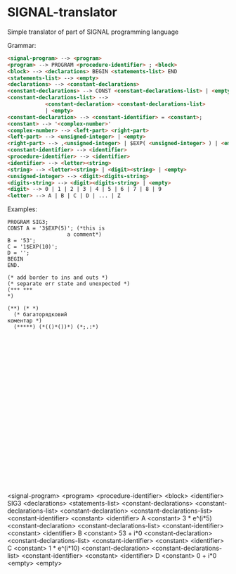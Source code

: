 # SIGNAL-translator
Simple translator of part of SIGNAL programming language

Grammar:
```HTML
<signal-program> --> <program>
<program> --> PROGRAM <procedure-identifier> ; <block>
<block> --> <declarations> BEGIN <statements-list> END
<statements-list> --> <empty>
<declarations> --> <constant-declarations>
<constant-declarations> --> CONST <constant-declarations-list> | <empty>
<constant-declarations-list> -->
            <constant-declaration> <constant-declarations-list> 
            | <empty>
<constant-declaration> --> <constant-identifier> = <constant>;
<constant> --> '<complex-number>'
<complex-number> --> <left-part> <right-part> 
<left-part> --> <unsigned-integer> | <empty>
<right-part> --> ,<unsigned-integer> | $EXP( <unsigned-integer> ) | <empty>
<constant-identifier> --> <identifier>
<procedure-identifier> --> <identifier>
<identifier> --> <letter><string>
<string> --> <letter><string> | <digit><string> | <empty>
<unsigned-integer> --> <digit><digits-string>
<digits-string> --> <digit><digits-string> | <empty>
<digit> --> 0 | 1 | 2 | 3 | 4 | 5 | 6 | 7 | 8 | 9
<letter> --> A | B | C | D | ... | Z
```

Examples:

```FORTRAN
PROGRAM SIG3;
CONST A = '3$EXP(5)'; (*this is
       	  	       a comment*)
B = '53';
C = '1$EXP(10)';
D = '';
BEGIN
END.

(* add border to ins and outs *)
(* separate err state and unexpected *)
(*** ***
*)

(**) (* *)
  (* багаторядковий
коментар *)
  (*****) (*(()*())*) (*;.:*)
```


<?xml version="1.0" encoding="UTF-8" standalone="no"?>
<!DOCTYPE svg PUBLIC "-//W3C//DTD SVG 1.1//EN"
 "http://www.w3.org/Graphics/SVG/1.1/DTD/svg11.dtd">
<!-- Generated by graphviz version 2.38.0 (20140413.2041)
 -->
<!-- Title: G Pages: 1 -->
<svg width="1345pt" height="908pt"
 viewBox="0.00 0.00 1344.63 908.00" xmlns="http://www.w3.org/2000/svg" xmlns:xlink="http://www.w3.org/1999/xlink">
<g id="graph0" class="graph" transform="scale(1 1) rotate(0) translate(4 904)">
<title>G</title>
<polygon fill="white" stroke="none" points="-4,4 -4,-904 1340.63,-904 1340.63,4 -4,4"/>
<!-- 0 -->
<g id="node1" class="node"><title>0</title>
<ellipse fill="none" stroke="black" cx="305.792" cy="-882" rx="75.2868" ry="18"/>
<text text-anchor="middle" x="305.792" y="-878.3" font-family="Times,serif" font-size="14.00">&lt;signal&#45;program&gt;</text>
</g>
<!-- 1 -->
<g id="node2" class="node"><title>1</title>
<ellipse fill="none" stroke="black" cx="305.792" cy="-810" rx="51.9908" ry="18"/>
<text text-anchor="middle" x="305.792" y="-806.3" font-family="Times,serif" font-size="14.00">&lt;program&gt;</text>
</g>
<!-- 0&#45;&gt;1 -->
<g id="edge1" class="edge"><title>0&#45;&gt;1</title>
<path fill="none" stroke="black" d="M305.792,-863.697C305.792,-855.983 305.792,-846.712 305.792,-838.112"/>
<polygon fill="black" stroke="black" points="309.292,-838.104 305.792,-828.104 302.292,-838.104 309.292,-838.104"/>
</g>
<!-- 2 -->
<g id="node3" class="node"><title>2</title>
<ellipse fill="none" stroke="black" cx="230.792" cy="-738" rx="91.784" ry="18"/>
<text text-anchor="middle" x="230.792" y="-734.3" font-family="Times,serif" font-size="14.00">&lt;procedure&#45;identifier&gt;</text>
</g>
<!-- 1&#45;&gt;2 -->
<g id="edge2" class="edge"><title>1&#45;&gt;2</title>
<path fill="none" stroke="black" d="M288.397,-792.765C278.856,-783.86 266.85,-772.654 256.271,-762.78"/>
<polygon fill="black" stroke="black" points="258.575,-760.143 248.876,-755.878 253.799,-765.26 258.575,-760.143"/>
</g>
<!-- 5 -->
<g id="node6" class="node"><title>5</title>
<ellipse fill="none" stroke="black" cx="381.792" cy="-738" rx="40.8928" ry="18"/>
<text text-anchor="middle" x="381.792" y="-734.3" font-family="Times,serif" font-size="14.00">&lt;block&gt;</text>
</g>
<!-- 1&#45;&gt;5 -->
<g id="edge5" class="edge"><title>1&#45;&gt;5</title>
<path fill="none" stroke="black" d="M323.419,-792.765C333.511,-783.47 346.324,-771.668 357.374,-761.491"/>
<polygon fill="black" stroke="black" points="360.059,-763.776 365.043,-754.427 355.317,-758.627 360.059,-763.776"/>
</g>
<!-- 3 -->
<g id="node4" class="node"><title>3</title>
<ellipse fill="none" stroke="black" cx="230.792" cy="-666" rx="53.8905" ry="18"/>
<text text-anchor="middle" x="230.792" y="-662.3" font-family="Times,serif" font-size="14.00">&lt;identifier&gt;</text>
</g>
<!-- 2&#45;&gt;3 -->
<g id="edge3" class="edge"><title>2&#45;&gt;3</title>
<path fill="none" stroke="black" d="M230.792,-719.697C230.792,-711.983 230.792,-702.712 230.792,-694.112"/>
<polygon fill="black" stroke="black" points="234.292,-694.104 230.792,-684.104 227.292,-694.104 234.292,-694.104"/>
</g>
<!-- 4 -->
<g id="node5" class="node"><title>4</title>
<ellipse fill="none" stroke="black" cx="230.792" cy="-594" rx="29.4969" ry="18"/>
<text text-anchor="middle" x="230.792" y="-590.3" font-family="Times,serif" font-size="14.00">SIG3</text>
</g>
<!-- 3&#45;&gt;4 -->
<g id="edge4" class="edge"><title>3&#45;&gt;4</title>
<path fill="none" stroke="black" d="M230.792,-647.697C230.792,-639.983 230.792,-630.712 230.792,-622.112"/>
<polygon fill="black" stroke="black" points="234.292,-622.104 230.792,-612.104 227.292,-622.104 234.292,-622.104"/>
</g>
<!-- 6 -->
<g id="node7" class="node"><title>6</title>
<ellipse fill="none" stroke="black" cx="378.792" cy="-666" rx="63.8893" ry="18"/>
<text text-anchor="middle" x="378.792" y="-662.3" font-family="Times,serif" font-size="14.00">&lt;declarations&gt;</text>
</g>
<!-- 5&#45;&gt;6 -->
<g id="edge6" class="edge"><title>5&#45;&gt;6</title>
<path fill="none" stroke="black" d="M381.051,-719.697C380.72,-711.983 380.323,-702.712 379.954,-694.112"/>
<polygon fill="black" stroke="black" points="383.45,-693.945 379.525,-684.104 376.457,-694.245 383.45,-693.945"/>
</g>
<!-- 42 -->
<g id="node43" class="node"><title>42</title>
<ellipse fill="none" stroke="black" cx="534.792" cy="-666" rx="72.5877" ry="18"/>
<text text-anchor="middle" x="534.792" y="-662.3" font-family="Times,serif" font-size="14.00">&lt;statements&#45;list&gt;</text>
</g>
<!-- 5&#45;&gt;42 -->
<g id="edge42" class="edge"><title>5&#45;&gt;42</title>
<path fill="none" stroke="black" d="M409.146,-724.485C432.366,-713.862 466.062,-698.445 492.715,-686.251"/>
<polygon fill="black" stroke="black" points="494.183,-689.428 501.82,-682.085 491.271,-683.063 494.183,-689.428"/>
</g>
<!-- 7 -->
<g id="node8" class="node"><title>7</title>
<ellipse fill="none" stroke="black" cx="377.792" cy="-594" rx="96.3833" ry="18"/>
<text text-anchor="middle" x="377.792" y="-590.3" font-family="Times,serif" font-size="14.00">&lt;constant&#45;declarations&gt;</text>
</g>
<!-- 6&#45;&gt;7 -->
<g id="edge7" class="edge"><title>6&#45;&gt;7</title>
<path fill="none" stroke="black" d="M378.545,-647.697C378.435,-639.983 378.303,-630.712 378.18,-622.112"/>
<polygon fill="black" stroke="black" points="381.679,-622.053 378.037,-612.104 374.68,-622.153 381.679,-622.053"/>
</g>
<!-- 8 -->
<g id="node9" class="node"><title>8</title>
<ellipse fill="none" stroke="black" cx="377.792" cy="-522" rx="109.681" ry="18"/>
<text text-anchor="middle" x="377.792" y="-518.3" font-family="Times,serif" font-size="14.00">&lt;constant&#45;declarations&#45;list&gt;</text>
</g>
<!-- 7&#45;&gt;8 -->
<g id="edge8" class="edge"><title>7&#45;&gt;8</title>
<path fill="none" stroke="black" d="M377.792,-575.697C377.792,-567.983 377.792,-558.712 377.792,-550.112"/>
<polygon fill="black" stroke="black" points="381.292,-550.104 377.792,-540.104 374.292,-550.104 381.292,-550.104"/>
</g>
<!-- 9 -->
<g id="node10" class="node"><title>9</title>
<ellipse fill="none" stroke="black" cx="239.792" cy="-450" rx="92.8835" ry="18"/>
<text text-anchor="middle" x="239.792" y="-446.3" font-family="Times,serif" font-size="14.00">&lt;constant&#45;declaration&gt;</text>
</g>
<!-- 8&#45;&gt;9 -->
<g id="edge9" class="edge"><title>8&#45;&gt;9</title>
<path fill="none" stroke="black" d="M345.786,-504.765C326.365,-494.914 301.394,-482.247 280.568,-471.683"/>
<polygon fill="black" stroke="black" points="282.127,-468.55 271.626,-467.147 278.961,-474.793 282.127,-468.55"/>
</g>
<!-- 16 -->
<g id="node17" class="node"><title>16</title>
<ellipse fill="none" stroke="black" cx="496.792" cy="-450" rx="109.681" ry="18"/>
<text text-anchor="middle" x="496.792" y="-446.3" font-family="Times,serif" font-size="14.00">&lt;constant&#45;declarations&#45;list&gt;</text>
</g>
<!-- 8&#45;&gt;16 -->
<g id="edge16" class="edge"><title>8&#45;&gt;16</title>
<path fill="none" stroke="black" d="M405.693,-504.588C421.839,-495.091 442.358,-483.02 459.833,-472.741"/>
<polygon fill="black" stroke="black" points="461.81,-475.639 468.655,-467.552 458.261,-469.605 461.81,-475.639"/>
</g>
<!-- 10 -->
<g id="node11" class="node"><title>10</title>
<ellipse fill="none" stroke="black" cx="85.7924" cy="-378" rx="85.5853" ry="18"/>
<text text-anchor="middle" x="85.7924" y="-374.3" font-family="Times,serif" font-size="14.00">&lt;constant&#45;identifier&gt;</text>
</g>
<!-- 9&#45;&gt;10 -->
<g id="edge10" class="edge"><title>9&#45;&gt;10</title>
<path fill="none" stroke="black" d="M205.232,-433.291C182.763,-423.078 153.283,-409.678 129.233,-398.746"/>
<polygon fill="black" stroke="black" points="130.524,-395.488 119.972,-394.536 127.628,-401.861 130.524,-395.488"/>
</g>
<!-- 13 -->
<g id="node14" class="node"><title>13</title>
<ellipse fill="none" stroke="black" cx="239.792" cy="-378" rx="50.8918" ry="18"/>
<text text-anchor="middle" x="239.792" y="-374.3" font-family="Times,serif" font-size="14.00">&lt;constant&gt;</text>
</g>
<!-- 9&#45;&gt;13 -->
<g id="edge13" class="edge"><title>9&#45;&gt;13</title>
<path fill="none" stroke="black" d="M239.792,-431.697C239.792,-423.983 239.792,-414.712 239.792,-406.112"/>
<polygon fill="black" stroke="black" points="243.292,-406.104 239.792,-396.104 236.292,-406.104 243.292,-406.104"/>
</g>
<!-- 11 -->
<g id="node12" class="node"><title>11</title>
<ellipse fill="none" stroke="black" cx="85.7924" cy="-306" rx="53.8905" ry="18"/>
<text text-anchor="middle" x="85.7924" y="-302.3" font-family="Times,serif" font-size="14.00">&lt;identifier&gt;</text>
</g>
<!-- 10&#45;&gt;11 -->
<g id="edge11" class="edge"><title>10&#45;&gt;11</title>
<path fill="none" stroke="black" d="M85.7924,-359.697C85.7924,-351.983 85.7924,-342.712 85.7924,-334.112"/>
<polygon fill="black" stroke="black" points="89.2925,-334.104 85.7924,-324.104 82.2925,-334.104 89.2925,-334.104"/>
</g>
<!-- 12 -->
<g id="node13" class="node"><title>12</title>
<ellipse fill="none" stroke="black" cx="85.7924" cy="-234" rx="27" ry="18"/>
<text text-anchor="middle" x="85.7924" y="-230.3" font-family="Times,serif" font-size="14.00">A</text>
</g>
<!-- 11&#45;&gt;12 -->
<g id="edge12" class="edge"><title>11&#45;&gt;12</title>
<path fill="none" stroke="black" d="M85.7924,-287.697C85.7924,-279.983 85.7924,-270.712 85.7924,-262.112"/>
<polygon fill="black" stroke="black" points="89.2925,-262.104 85.7924,-252.104 82.2925,-262.104 89.2925,-262.104"/>
</g>
<!-- 14 -->
<g id="node15" class="node"><title>14</title>
<ellipse fill="none" stroke="black" cx="223.792" cy="-306" rx="50.8918" ry="18"/>
<text text-anchor="middle" x="223.792" y="-302.3" font-family="Times,serif" font-size="14.00">&lt;constant&gt;</text>
</g>
<!-- 13&#45;&gt;14 -->
<g id="edge14" class="edge"><title>13&#45;&gt;14</title>
<path fill="none" stroke="black" d="M235.837,-359.697C234.074,-351.983 231.955,-342.712 229.99,-334.112"/>
<polygon fill="black" stroke="black" points="233.342,-333.073 227.702,-324.104 226.518,-334.633 233.342,-333.073"/>
</g>
<!-- 15 -->
<g id="node16" class="node"><title>15</title>
<ellipse fill="none" stroke="black" cx="223.792" cy="-234" rx="50.0912" ry="18"/>
<text text-anchor="middle" x="223.792" y="-230.3" font-family="Times,serif" font-size="14.00">3 * e^(i*5)</text>
</g>
<!-- 14&#45;&gt;15 -->
<g id="edge15" class="edge"><title>14&#45;&gt;15</title>
<path fill="none" stroke="black" d="M223.792,-287.697C223.792,-279.983 223.792,-270.712 223.792,-262.112"/>
<polygon fill="black" stroke="black" points="227.292,-262.104 223.792,-252.104 220.292,-262.104 227.292,-262.104"/>
</g>
<!-- 17 -->
<g id="node18" class="node"><title>17</title>
<ellipse fill="none" stroke="black" cx="496.792" cy="-378" rx="92.8835" ry="18"/>
<text text-anchor="middle" x="496.792" y="-374.3" font-family="Times,serif" font-size="14.00">&lt;constant&#45;declaration&gt;</text>
</g>
<!-- 16&#45;&gt;17 -->
<g id="edge17" class="edge"><title>16&#45;&gt;17</title>
<path fill="none" stroke="black" d="M496.792,-431.697C496.792,-423.983 496.792,-414.712 496.792,-406.112"/>
<polygon fill="black" stroke="black" points="500.292,-406.104 496.792,-396.104 493.292,-406.104 500.292,-406.104"/>
</g>
<!-- 24 -->
<g id="node25" class="node"><title>24</title>
<ellipse fill="none" stroke="black" cx="779.792" cy="-378" rx="109.681" ry="18"/>
<text text-anchor="middle" x="779.792" y="-374.3" font-family="Times,serif" font-size="14.00">&lt;constant&#45;declarations&#45;list&gt;</text>
</g>
<!-- 16&#45;&gt;24 -->
<g id="edge24" class="edge"><title>16&#45;&gt;24</title>
<path fill="none" stroke="black" d="M554.745,-434.666C600.338,-423.388 663.961,-407.651 711.931,-395.785"/>
<polygon fill="black" stroke="black" points="713.051,-399.114 721.918,-393.315 711.37,-392.319 713.051,-399.114"/>
</g>
<!-- 18 -->
<g id="node19" class="node"><title>18</title>
<ellipse fill="none" stroke="black" cx="377.792" cy="-306" rx="85.5853" ry="18"/>
<text text-anchor="middle" x="377.792" y="-302.3" font-family="Times,serif" font-size="14.00">&lt;constant&#45;identifier&gt;</text>
</g>
<!-- 17&#45;&gt;18 -->
<g id="edge18" class="edge"><title>17&#45;&gt;18</title>
<path fill="none" stroke="black" d="M469.192,-360.765C452.821,-351.135 431.876,-338.814 414.167,-328.397"/>
<polygon fill="black" stroke="black" points="415.637,-325.201 405.243,-323.147 412.088,-331.234 415.637,-325.201"/>
</g>
<!-- 21 -->
<g id="node22" class="node"><title>21</title>
<ellipse fill="none" stroke="black" cx="531.792" cy="-306" rx="50.8918" ry="18"/>
<text text-anchor="middle" x="531.792" y="-302.3" font-family="Times,serif" font-size="14.00">&lt;constant&gt;</text>
</g>
<!-- 17&#45;&gt;21 -->
<g id="edge21" class="edge"><title>17&#45;&gt;21</title>
<path fill="none" stroke="black" d="M505.265,-360.055C509.349,-351.887 514.337,-341.912 518.88,-332.824"/>
<polygon fill="black" stroke="black" points="522.056,-334.299 523.398,-323.789 515.795,-331.168 522.056,-334.299"/>
</g>
<!-- 19 -->
<g id="node20" class="node"><title>19</title>
<ellipse fill="none" stroke="black" cx="377.792" cy="-234" rx="53.8905" ry="18"/>
<text text-anchor="middle" x="377.792" y="-230.3" font-family="Times,serif" font-size="14.00">&lt;identifier&gt;</text>
</g>
<!-- 18&#45;&gt;19 -->
<g id="edge19" class="edge"><title>18&#45;&gt;19</title>
<path fill="none" stroke="black" d="M377.792,-287.697C377.792,-279.983 377.792,-270.712 377.792,-262.112"/>
<polygon fill="black" stroke="black" points="381.292,-262.104 377.792,-252.104 374.292,-262.104 381.292,-262.104"/>
</g>
<!-- 20 -->
<g id="node21" class="node"><title>20</title>
<ellipse fill="none" stroke="black" cx="377.792" cy="-162" rx="27" ry="18"/>
<text text-anchor="middle" x="377.792" y="-158.3" font-family="Times,serif" font-size="14.00">B</text>
</g>
<!-- 19&#45;&gt;20 -->
<g id="edge20" class="edge"><title>19&#45;&gt;20</title>
<path fill="none" stroke="black" d="M377.792,-215.697C377.792,-207.983 377.792,-198.712 377.792,-190.112"/>
<polygon fill="black" stroke="black" points="381.292,-190.104 377.792,-180.104 374.292,-190.104 381.292,-190.104"/>
</g>
<!-- 22 -->
<g id="node23" class="node"><title>22</title>
<ellipse fill="none" stroke="black" cx="515.792" cy="-234" rx="50.8918" ry="18"/>
<text text-anchor="middle" x="515.792" y="-230.3" font-family="Times,serif" font-size="14.00">&lt;constant&gt;</text>
</g>
<!-- 21&#45;&gt;22 -->
<g id="edge22" class="edge"><title>21&#45;&gt;22</title>
<path fill="none" stroke="black" d="M527.837,-287.697C526.074,-279.983 523.955,-270.712 521.99,-262.112"/>
<polygon fill="black" stroke="black" points="525.342,-261.073 519.702,-252.104 518.518,-262.633 525.342,-261.073"/>
</g>
<!-- 23 -->
<g id="node24" class="node"><title>23</title>
<ellipse fill="none" stroke="black" cx="515.792" cy="-162" rx="40.8928" ry="18"/>
<text text-anchor="middle" x="515.792" y="-158.3" font-family="Times,serif" font-size="14.00">53 + i*0</text>
</g>
<!-- 22&#45;&gt;23 -->
<g id="edge23" class="edge"><title>22&#45;&gt;23</title>
<path fill="none" stroke="black" d="M515.792,-215.697C515.792,-207.983 515.792,-198.712 515.792,-190.112"/>
<polygon fill="black" stroke="black" points="519.292,-190.104 515.792,-180.104 512.292,-190.104 519.292,-190.104"/>
</g>
<!-- 25 -->
<g id="node26" class="node"><title>25</title>
<ellipse fill="none" stroke="black" cx="779.792" cy="-306" rx="92.8835" ry="18"/>
<text text-anchor="middle" x="779.792" y="-302.3" font-family="Times,serif" font-size="14.00">&lt;constant&#45;declaration&gt;</text>
</g>
<!-- 24&#45;&gt;25 -->
<g id="edge25" class="edge"><title>24&#45;&gt;25</title>
<path fill="none" stroke="black" d="M779.792,-359.697C779.792,-351.983 779.792,-342.712 779.792,-334.112"/>
<polygon fill="black" stroke="black" points="783.292,-334.104 779.792,-324.104 776.292,-334.104 783.292,-334.104"/>
</g>
<!-- 32 -->
<g id="node33" class="node"><title>32</title>
<ellipse fill="none" stroke="black" cx="1002.79" cy="-306" rx="109.681" ry="18"/>
<text text-anchor="middle" x="1002.79" y="-302.3" font-family="Times,serif" font-size="14.00">&lt;constant&#45;declarations&#45;list&gt;</text>
</g>
<!-- 24&#45;&gt;32 -->
<g id="edge32" class="edge"><title>24&#45;&gt;32</title>
<path fill="none" stroke="black" d="M828.18,-361.811C862.253,-351.115 908.05,-336.74 944.194,-325.394"/>
<polygon fill="black" stroke="black" points="945.622,-328.614 954.115,-322.28 943.525,-321.936 945.622,-328.614"/>
</g>
<!-- 26 -->
<g id="node27" class="node"><title>26</title>
<ellipse fill="none" stroke="black" cx="669.792" cy="-234" rx="85.5853" ry="18"/>
<text text-anchor="middle" x="669.792" y="-230.3" font-family="Times,serif" font-size="14.00">&lt;constant&#45;identifier&gt;</text>
</g>
<!-- 25&#45;&gt;26 -->
<g id="edge26" class="edge"><title>25&#45;&gt;26</title>
<path fill="none" stroke="black" d="M754.002,-288.588C739.107,-279.109 720.186,-267.068 704.053,-256.802"/>
<polygon fill="black" stroke="black" points="705.737,-253.725 695.421,-251.309 701.978,-259.631 705.737,-253.725"/>
</g>
<!-- 29 -->
<g id="node30" class="node"><title>29</title>
<ellipse fill="none" stroke="black" cx="823.792" cy="-234" rx="50.8918" ry="18"/>
<text text-anchor="middle" x="823.792" y="-230.3" font-family="Times,serif" font-size="14.00">&lt;constant&gt;</text>
</g>
<!-- 25&#45;&gt;29 -->
<g id="edge29" class="edge"><title>25&#45;&gt;29</title>
<path fill="none" stroke="black" d="M790.444,-288.055C795.632,-279.801 801.98,-269.701 807.74,-260.538"/>
<polygon fill="black" stroke="black" points="810.881,-262.118 813.239,-251.789 804.954,-258.393 810.881,-262.118"/>
</g>
<!-- 27 -->
<g id="node28" class="node"><title>27</title>
<ellipse fill="none" stroke="black" cx="669.792" cy="-162" rx="53.8905" ry="18"/>
<text text-anchor="middle" x="669.792" y="-158.3" font-family="Times,serif" font-size="14.00">&lt;identifier&gt;</text>
</g>
<!-- 26&#45;&gt;27 -->
<g id="edge27" class="edge"><title>26&#45;&gt;27</title>
<path fill="none" stroke="black" d="M669.792,-215.697C669.792,-207.983 669.792,-198.712 669.792,-190.112"/>
<polygon fill="black" stroke="black" points="673.292,-190.104 669.792,-180.104 666.292,-190.104 673.292,-190.104"/>
</g>
<!-- 28 -->
<g id="node29" class="node"><title>28</title>
<ellipse fill="none" stroke="black" cx="669.792" cy="-90" rx="27" ry="18"/>
<text text-anchor="middle" x="669.792" y="-86.3" font-family="Times,serif" font-size="14.00">C</text>
</g>
<!-- 27&#45;&gt;28 -->
<g id="edge28" class="edge"><title>27&#45;&gt;28</title>
<path fill="none" stroke="black" d="M669.792,-143.697C669.792,-135.983 669.792,-126.712 669.792,-118.112"/>
<polygon fill="black" stroke="black" points="673.292,-118.104 669.792,-108.104 666.292,-118.104 673.292,-118.104"/>
</g>
<!-- 30 -->
<g id="node31" class="node"><title>30</title>
<ellipse fill="none" stroke="black" cx="807.792" cy="-162" rx="50.8918" ry="18"/>
<text text-anchor="middle" x="807.792" y="-158.3" font-family="Times,serif" font-size="14.00">&lt;constant&gt;</text>
</g>
<!-- 29&#45;&gt;30 -->
<g id="edge30" class="edge"><title>29&#45;&gt;30</title>
<path fill="none" stroke="black" d="M819.837,-215.697C818.074,-207.983 815.955,-198.712 813.99,-190.112"/>
<polygon fill="black" stroke="black" points="817.342,-189.073 811.702,-180.104 810.518,-190.633 817.342,-189.073"/>
</g>
<!-- 31 -->
<g id="node32" class="node"><title>31</title>
<ellipse fill="none" stroke="black" cx="807.792" cy="-90" rx="53.8905" ry="18"/>
<text text-anchor="middle" x="807.792" y="-86.3" font-family="Times,serif" font-size="14.00">1 * e^(i*10)</text>
</g>
<!-- 30&#45;&gt;31 -->
<g id="edge31" class="edge"><title>30&#45;&gt;31</title>
<path fill="none" stroke="black" d="M807.792,-143.697C807.792,-135.983 807.792,-126.712 807.792,-118.112"/>
<polygon fill="black" stroke="black" points="811.292,-118.104 807.792,-108.104 804.292,-118.104 811.292,-118.104"/>
</g>
<!-- 33 -->
<g id="node34" class="node"><title>33</title>
<ellipse fill="none" stroke="black" cx="1002.79" cy="-234" rx="92.8835" ry="18"/>
<text text-anchor="middle" x="1002.79" y="-230.3" font-family="Times,serif" font-size="14.00">&lt;constant&#45;declaration&gt;</text>
</g>
<!-- 32&#45;&gt;33 -->
<g id="edge33" class="edge"><title>32&#45;&gt;33</title>
<path fill="none" stroke="black" d="M1002.79,-287.697C1002.79,-279.983 1002.79,-270.712 1002.79,-262.112"/>
<polygon fill="black" stroke="black" points="1006.29,-262.104 1002.79,-252.104 999.292,-262.104 1006.29,-262.104"/>
</g>
<!-- 40 -->
<g id="node41" class="node"><title>40</title>
<ellipse fill="none" stroke="black" cx="1226.79" cy="-234" rx="109.681" ry="18"/>
<text text-anchor="middle" x="1226.79" y="-230.3" font-family="Times,serif" font-size="14.00">&lt;constant&#45;declarations&#45;list&gt;</text>
</g>
<!-- 32&#45;&gt;40 -->
<g id="edge40" class="edge"><title>32&#45;&gt;40</title>
<path fill="none" stroke="black" d="M1051.4,-289.811C1085.74,-279.079 1131.94,-264.641 1168.31,-253.277"/>
<polygon fill="black" stroke="black" points="1169.78,-256.483 1178.28,-250.159 1167.69,-249.801 1169.78,-256.483"/>
</g>
<!-- 34 -->
<g id="node35" class="node"><title>34</title>
<ellipse fill="none" stroke="black" cx="961.792" cy="-162" rx="85.5853" ry="18"/>
<text text-anchor="middle" x="961.792" y="-158.3" font-family="Times,serif" font-size="14.00">&lt;constant&#45;identifier&gt;</text>
</g>
<!-- 33&#45;&gt;34 -->
<g id="edge34" class="edge"><title>33&#45;&gt;34</title>
<path fill="none" stroke="black" d="M992.867,-216.055C988.104,-207.922 982.291,-197.998 976.987,-188.943"/>
<polygon fill="black" stroke="black" points="979.985,-187.135 971.911,-180.275 973.945,-190.673 979.985,-187.135"/>
</g>
<!-- 37 -->
<g id="node38" class="node"><title>37</title>
<ellipse fill="none" stroke="black" cx="1115.79" cy="-162" rx="50.8918" ry="18"/>
<text text-anchor="middle" x="1115.79" y="-158.3" font-family="Times,serif" font-size="14.00">&lt;constant&gt;</text>
</g>
<!-- 33&#45;&gt;37 -->
<g id="edge37" class="edge"><title>33&#45;&gt;37</title>
<path fill="none" stroke="black" d="M1029.29,-216.588C1045.4,-206.609 1066.09,-193.789 1083.2,-183.191"/>
<polygon fill="black" stroke="black" points="1085.12,-186.12 1091.78,-177.878 1081.43,-180.169 1085.12,-186.12"/>
</g>
<!-- 35 -->
<g id="node36" class="node"><title>35</title>
<ellipse fill="none" stroke="black" cx="961.792" cy="-90" rx="53.8905" ry="18"/>
<text text-anchor="middle" x="961.792" y="-86.3" font-family="Times,serif" font-size="14.00">&lt;identifier&gt;</text>
</g>
<!-- 34&#45;&gt;35 -->
<g id="edge35" class="edge"><title>34&#45;&gt;35</title>
<path fill="none" stroke="black" d="M961.792,-143.697C961.792,-135.983 961.792,-126.712 961.792,-118.112"/>
<polygon fill="black" stroke="black" points="965.292,-118.104 961.792,-108.104 958.292,-118.104 965.292,-118.104"/>
</g>
<!-- 36 -->
<g id="node37" class="node"><title>36</title>
<ellipse fill="none" stroke="black" cx="961.792" cy="-18" rx="27" ry="18"/>
<text text-anchor="middle" x="961.792" y="-14.3" font-family="Times,serif" font-size="14.00">D</text>
</g>
<!-- 35&#45;&gt;36 -->
<g id="edge36" class="edge"><title>35&#45;&gt;36</title>
<path fill="none" stroke="black" d="M961.792,-71.6966C961.792,-63.9827 961.792,-54.7125 961.792,-46.1124"/>
<polygon fill="black" stroke="black" points="965.292,-46.1043 961.792,-36.1043 958.292,-46.1044 965.292,-46.1043"/>
</g>
<!-- 38 -->
<g id="node39" class="node"><title>38</title>
<ellipse fill="none" stroke="black" cx="1115.79" cy="-90" rx="50.8918" ry="18"/>
<text text-anchor="middle" x="1115.79" y="-86.3" font-family="Times,serif" font-size="14.00">&lt;constant&gt;</text>
</g>
<!-- 37&#45;&gt;38 -->
<g id="edge38" class="edge"><title>37&#45;&gt;38</title>
<path fill="none" stroke="black" d="M1115.79,-143.697C1115.79,-135.983 1115.79,-126.712 1115.79,-118.112"/>
<polygon fill="black" stroke="black" points="1119.29,-118.104 1115.79,-108.104 1112.29,-118.104 1119.29,-118.104"/>
</g>
<!-- 39 -->
<g id="node40" class="node"><title>39</title>
<ellipse fill="none" stroke="black" cx="1115.79" cy="-18" rx="36.2938" ry="18"/>
<text text-anchor="middle" x="1115.79" y="-14.3" font-family="Times,serif" font-size="14.00">0 + i*0</text>
</g>
<!-- 38&#45;&gt;39 -->
<g id="edge39" class="edge"><title>38&#45;&gt;39</title>
<path fill="none" stroke="black" d="M1115.79,-71.6966C1115.79,-63.9827 1115.79,-54.7125 1115.79,-46.1124"/>
<polygon fill="black" stroke="black" points="1119.29,-46.1043 1115.79,-36.1043 1112.29,-46.1044 1119.29,-46.1043"/>
</g>
<!-- 41 -->
<g id="node42" class="node"><title>41</title>
<ellipse fill="none" stroke="black" cx="1228.79" cy="-162" rx="44.393" ry="18"/>
<text text-anchor="middle" x="1228.79" y="-158.3" font-family="Times,serif" font-size="14.00">&lt;empty&gt;</text>
</g>
<!-- 40&#45;&gt;41 -->
<g id="edge41" class="edge"><title>40&#45;&gt;41</title>
<path fill="none" stroke="black" d="M1227.29,-215.697C1227.51,-207.983 1227.77,-198.712 1228.02,-190.112"/>
<polygon fill="black" stroke="black" points="1231.52,-190.2 1228.3,-180.104 1224.52,-190 1231.52,-190.2"/>
</g>
<!-- 43 -->
<g id="node44" class="node"><title>43</title>
<ellipse fill="none" stroke="black" cx="535.792" cy="-594" rx="44.393" ry="18"/>
<text text-anchor="middle" x="535.792" y="-590.3" font-family="Times,serif" font-size="14.00">&lt;empty&gt;</text>
</g>
<!-- 42&#45;&gt;43 -->
<g id="edge43" class="edge"><title>42&#45;&gt;43</title>
<path fill="none" stroke="black" d="M535.04,-647.697C535.15,-639.983 535.282,-630.712 535.405,-622.112"/>
<polygon fill="black" stroke="black" points="538.905,-622.153 535.548,-612.104 531.905,-622.053 538.905,-622.153"/>
</g>
</g>
</svg>
